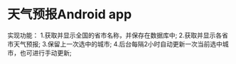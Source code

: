 # 天气预报Android app
 实现功能：
 1.获取并显示全国的省市名称，并保存在数据库中;
 2.获取并显示各省市天气预报;
 3.保留上一次选中的城市;
 4.后台每隔2小时自动更新一次当前选中城市，也可进行手动更新;
